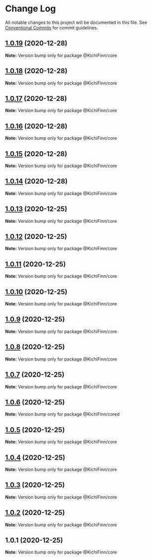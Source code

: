 # Change Log

All notable changes to this project will be documented in this file.
See [Conventional Commits](https://conventionalcommits.org) for commit guidelines.

## [1.0.19](https://github.com/KichiFinn/check-lerna-publish/compare/@KichiFinn/core@1.0.18...@KichiFinn/core@1.0.19) (2020-12-28)

**Note:** Version bump only for package @KichiFinn/core





## [1.0.18](https://github.com/KichiFinn/check-lerna-publish/compare/@KichiFinn/core@1.0.17...@KichiFinn/core@1.0.18) (2020-12-28)

**Note:** Version bump only for package @KichiFinn/core





## [1.0.17](https://github.com/KichiFinn/check-lerna-publish/compare/@KichiFinn/core@1.0.16...@KichiFinn/core@1.0.17) (2020-12-28)

**Note:** Version bump only for package @KichiFinn/core





## [1.0.16](https://github.com/KichiFinn/check-lerna-publish/compare/@KichiFinn/core@1.0.15...@KichiFinn/core@1.0.16) (2020-12-28)

**Note:** Version bump only for package @KichiFinn/core





## [1.0.15](https://github.com/KichiFinn/check-lerna-publish/compare/@KichiFinn/core@1.0.14...@KichiFinn/core@1.0.15) (2020-12-28)

**Note:** Version bump only for package @KichiFinn/core





## [1.0.14](https://github.com/KichiFinn/check-lerna-publish/compare/@KichiFinn/core@1.0.13...@KichiFinn/core@1.0.14) (2020-12-28)

**Note:** Version bump only for package @KichiFinn/core





## [1.0.13](https://github.com/KichiFinn/check-lerna-publish/compare/@KichiFinn/core@1.0.12...@KichiFinn/core@1.0.13) (2020-12-25)

**Note:** Version bump only for package @KichiFinn/core





## [1.0.12](https://github.com/KichiFinn/check-lerna-publish/compare/@KichiFinn/core@1.0.11...@KichiFinn/core@1.0.12) (2020-12-25)

**Note:** Version bump only for package @KichiFinn/core





## [1.0.11](https://github.com/KichiFinn/check-lerna-publish/compare/@KichiFinn/core@1.0.10...@KichiFinn/core@1.0.11) (2020-12-25)

**Note:** Version bump only for package @KichiFinn/core





## [1.0.10](https://github.com/KichiFinn/check-lerna-publish/compare/@KichiFinn/core@1.0.9...@KichiFinn/core@1.0.10) (2020-12-25)

**Note:** Version bump only for package @KichiFinn/core





## [1.0.9](https://github.com/KichiFinn/check-lerna-publish/compare/@KichiFinn/core@1.0.8...@KichiFinn/core@1.0.9) (2020-12-25)

**Note:** Version bump only for package @KichiFinn/core





## [1.0.8](https://github.com/KichiFinn/check-lerna-publish/compare/@KichiFinn/core@1.0.7...@KichiFinn/core@1.0.8) (2020-12-25)

**Note:** Version bump only for package @KichiFinn/core





## [1.0.7](https://github.com/KichiFinn/check-lerna-publish/compare/@KichiFinn/core@1.0.6...@KichiFinn/core@1.0.7) (2020-12-25)

**Note:** Version bump only for package @KichiFinn/core





## [1.0.6](https://github.com/KichiFinn/check-lerna-publish/compare/@KichiFinn/core@1.0.5...@KichiFinn/core@1.0.6) (2020-12-25)

**Note:** Version bump only for package @KichiFinn/cored





## [1.0.5](https://github.com/KichiFinn/check-lerna-publish/compare/@KichiFinn/core@1.0.4...@KichiFinn/core@1.0.5) (2020-12-25)

**Note:** Version bump only for package @KichiFinn/core





## [1.0.4](https://github.com/KichiFinn/check-lerna-publish/compare/@KichiFinn/core@1.0.3...@KichiFinn/core@1.0.4) (2020-12-25)

**Note:** Version bump only for package @KichiFinn/core





## [1.0.3](https://github.com/KichiFinn/check-lerna-publish/compare/@KichiFinn/core@1.0.2...@KichiFinn/core@1.0.3) (2020-12-25)

**Note:** Version bump only for package @KichiFinn/core





## [1.0.2](https://github.com/KichiFinn/check-lerna-publish/compare/@KichiFinn/core@1.0.1...@KichiFinn/core@1.0.2) (2020-12-25)

**Note:** Version bump only for package @KichiFinn/core





## 1.0.1 (2020-12-25)

**Note:** Version bump only for package @KichiFinn/core
